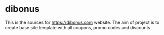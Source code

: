 # dibonus
This is the sources for https://dibonus.com website.
The aim of project is to create base site template with all coupons, promo codes and discounts.
